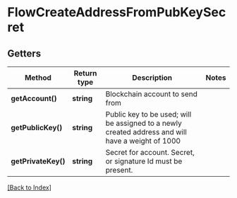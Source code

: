 # FlowCreateAddressFromPubKeySecret

## Getters

Method | Return type | Description | Notes
------------ | ------------- | ------------- | -------------
**getAccount()** | **string** | Blockchain account to send from |
**getPublicKey()** | **string** | Public key to be used; will be assigned to a newly created address and will have a weight of 1000 |
**getPrivateKey()** | **string** | Secret for account. Secret, or signature Id must be present. |

[[Back to Index]](../index.md)
